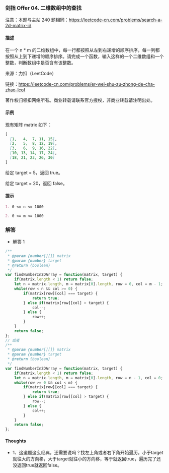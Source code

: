 ### 剑指 Offer 04. 二维数组中的查找

注意：本题与主站 240 题相同：https://leetcode-cn.com/problems/search-a-2d-matrix-ii/

#### 描述

在一个 n * m 的二维数组中，每一行都按照从左到右递增的顺序排序，每一列都按照从上到下递增的顺序排序。请完成一个函数，输入这样的一个二维数组和一个整数，判断数组中是否含有该整数。

来源：力扣（LeetCode）

链接：https://leetcode-cn.com/problems/er-wei-shu-zu-zhong-de-cha-zhao-lcof

著作权归领扣网络所有。商业转载请联系官方授权，非商业转载请注明出处。

#### 示例

现有矩阵 matrix 如下：

```md
[
  [1,   4,  7, 11, 15],
  [2,   5,  8, 12, 19],
  [3,   6,  9, 16, 22],
  [10, 13, 14, 17, 24],
  [18, 21, 23, 26, 30]
]
```

给定 target = 5，返回 true。

给定 target = 20，返回 false。


#### 提示
```md
1. 0 <= n <= 1000

2. 0 <= m <= 1000
```

### 解答

+ 解答 1
```js
/**
 * @param {number[][]} matrix
 * @param {number} target
 * @return {boolean}
 */
var findNumberIn2DArray = function(matrix, target) {
    if(matrix.length < 1) return false;
    let n = matrix.length, m = matrix[0].length, row = 0, col = m - 1;
    while(row < n && col >= 0) {
        if(matrix[row][col] === target) {
            return true;
        } else if(matrix[row][col] > target) {
            col--;
        } else {
            row++;
        }
    }
    return false;
};
// 或者
/**
 * @param {number[][]} matrix
 * @param {number} target
 * @return {boolean}
 */
var findNumberIn2DArray = function(matrix, target) {
    if(matrix.length < 1) return false;
    let n = matrix.length, m = matrix[0].length, row = n - 1, col = 0;
    while(row >= 0 && col < m) {
        if(matrix[row][col] === target) {
            return true;
        } else if(matrix[row][col] > target) {
            row--;
        } else {
            col++;
        }
    }
    return false;
};
```

#### Thoughts

+ 1、这道题这么经典，还需要说吗？找左上角或者右下角开始遍历，小于target就往大的方向移，大于target就往小的方向移，等于就返回true，遍历完了还没返回true就返回false。